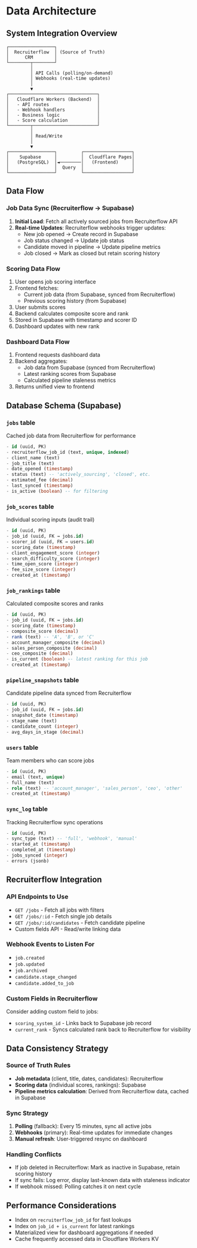 # Data Architecture

## System Integration Overview

```
┌─────────────────┐
│  Recruiterflow  │ (Source of Truth)
│      CRM        │
└────────┬────────┘
         │
         │ API Calls (polling/on-demand)
         │ Webhooks (real-time updates)
         │
         ▼
┌─────────────────────────────────┐
│   Cloudflare Workers (Backend)  │
│   - API routes                  │
│   - Webhook handlers            │
│   - Business logic              │
│   - Score calculation           │
└────────┬────────────────────────┘
         │
         │ Read/Write
         │
         ▼
┌─────────────────┐         ┌──────────────────┐
│    Supabase     │         │  Cloudflare Pages│
│   (PostgreSQL)  │◄────────│   (Frontend)     │
│                 │  Query  │                  │
└─────────────────┘         └──────────────────┘
```

## Data Flow

### Job Data Sync (Recruiterflow → Supabase)
1. **Initial Load**: Fetch all actively sourced jobs from Recruiterflow API
2. **Real-time Updates**: Recruiterflow webhooks trigger updates:
   - New job opened → Create record in Supabase
   - Job status changed → Update job status
   - Candidate moved in pipeline → Update pipeline metrics
   - Job closed → Mark as closed but retain scoring history

### Scoring Data Flow
1. User opens job scoring interface
2. Frontend fetches:
   - Current job data (from Supabase, synced from Recruiterflow)
   - Previous scoring history (from Supabase)
3. User submits scores
4. Backend calculates composite score and rank
5. Stored in Supabase with timestamp and scorer ID
6. Dashboard updates with new rank

### Dashboard Data Flow
1. Frontend requests dashboard data
2. Backend aggregates:
   - Job data from Supabase (synced from Recruiterflow)
   - Latest ranking scores from Supabase
   - Calculated pipeline staleness metrics
3. Returns unified view to frontend

## Database Schema (Supabase)

### `jobs` table
Cached job data from Recruiterflow for performance
```sql
- id (uuid, PK)
- recruiterflow_job_id (text, unique, indexed)
- client_name (text)
- job_title (text)
- date_opened (timestamp)
- status (text) -- 'actively_sourcing', 'closed', etc.
- estimated_fee (decimal)
- last_synced (timestamp)
- is_active (boolean) -- for filtering
```

### `job_scores` table
Individual scoring inputs (audit trail)
```sql
- id (uuid, PK)
- job_id (uuid, FK → jobs.id)
- scorer_id (uuid, FK → users.id)
- scoring_date (timestamp)
- client_engagement_score (integer)
- search_difficulty_score (integer)
- time_open_score (integer)
- fee_size_score (integer)
- created_at (timestamp)
```

### `job_rankings` table
Calculated composite scores and ranks
```sql
- id (uuid, PK)
- job_id (uuid, FK → jobs.id)
- scoring_date (timestamp)
- composite_score (decimal)
- rank (text) -- 'A', 'B', or 'C'
- account_manager_composite (decimal)
- sales_person_composite (decimal)
- ceo_composite (decimal)
- is_current (boolean) -- latest ranking for this job
- created_at (timestamp)
```

### `pipeline_snapshots` table
Candidate pipeline data synced from Recruiterflow
```sql
- id (uuid, PK)
- job_id (uuid, FK → jobs.id)
- snapshot_date (timestamp)
- stage_name (text)
- candidate_count (integer)
- avg_days_in_stage (decimal)
```

### `users` table
Team members who can score jobs
```sql
- id (uuid, PK)
- email (text, unique)
- full_name (text)
- role (text) -- 'account_manager', 'sales_person', 'ceo', 'other'
- created_at (timestamp)
```

### `sync_log` table
Tracking Recruiterflow sync operations
```sql
- id (uuid, PK)
- sync_type (text) -- 'full', 'webhook', 'manual'
- started_at (timestamp)
- completed_at (timestamp)
- jobs_synced (integer)
- errors (jsonb)
```

## Recruiterflow Integration

### API Endpoints to Use
- `GET /jobs` - Fetch all jobs with filters
- `GET /jobs/:id` - Fetch single job details
- `GET /jobs/:id/candidates` - Fetch candidate pipeline
- Custom fields API - Read/write linking data

### Webhook Events to Listen For
- `job.created`
- `job.updated`
- `job.archived`
- `candidate.stage_changed`
- `candidate.added_to_job`

### Custom Fields in Recruiterflow
Consider adding custom field to jobs:
- `scoring_system_id` - Links back to Supabase job record
- `current_rank` - Syncs calculated rank back to Recruiterflow for visibility

## Data Consistency Strategy

### Source of Truth Rules
- **Job metadata** (client, title, dates, candidates): Recruiterflow
- **Scoring data** (individual scores, rankings): Supabase
- **Pipeline metrics calculation**: Derived from Recruiterflow data, cached in Supabase

### Sync Strategy
1. **Polling** (fallback): Every 15 minutes, sync all active jobs
2. **Webhooks** (primary): Real-time updates for immediate changes
3. **Manual refresh**: User-triggered resync on dashboard

### Handling Conflicts
- If job deleted in Recruiterflow: Mark as inactive in Supabase, retain scoring history
- If sync fails: Log error, display last-known data with staleness indicator
- If webhook missed: Polling catches it on next cycle

## Performance Considerations
- Index on `recruiterflow_job_id` for fast lookups
- Index on `job_id + is_current` for latest rankings
- Materialized view for dashboard aggregations if needed
- Cache frequently accessed data in Cloudflare Workers KV
